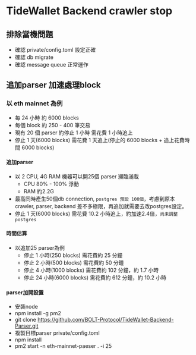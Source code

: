 # TideWallet Backend crawler stop

## 排除當機問題
- 確認 private/config.toml 設定正確
- 確認 db migrate
- 確認 message queue 正常運作

## 追加parser 加速處理block

### 以 eth mainnet 為例
- 每 24 小時 約 6000 blocks
- 每個 block 約 250 - 400 筆交易
- 現有 20 個 parser 約停止 1 小時 需花費 1 小時追上
- 停止 1 天(6000 blocks) 需花費 1 天追上(停止的 6000 blocks + 追上花費時間 6000 blocks)

#### 追加parser
- 以 2 CPU, 4G RAM 機器可以開25個 parser 瀕臨滿載
  - CPU 80% - 100% 浮動
  - RAM 約2.2G
- 最高同時產生50個db connection, `postgres 預設 100個`，考慮到原本 crawler,  parser, backend 差不多極限，再追加就需要去改postgres設定。
- 停止 1 天(6000 blocks) 需花費 10.2 小時追上，約加速2.4倍，`尚未調整postgres`

#### 時間估算
- 以追加25 parser為例
  - 停止 1 小時(250 blocks) 需花費約 25 分鐘
  - 停止 2 小時(500 blocks) 需花費約 50 分鐘
  - 停止 4 小時(1000 blocks) 需花費約 102 分鐘，約 1.7 小時
  - 停止 24 小時(6000 blocks) 需花費約 612 分鐘，約 10.2 小時

#### parser加開設置
- 安裝node
- npm install -g pm2
- git clone https://github.com/BOLT-Protocol/TideWallet-Backend-Parser.git
- 複製目標parser private/config.toml
- npm install
- pm2 start -n eth-mainnet-paeser . -i 25